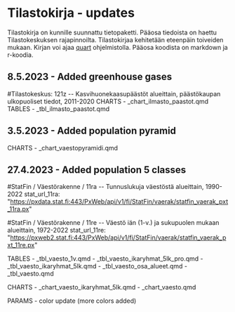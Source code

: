 # Tilastokirja - updates

Tilastokirja on kunnille suunnattu tietopaketti. Pääosa tiedoista on haettu Tilastokeskuksen rajapinnoilta. Tilastokirjaa kehitetään eteenpäin toiveiden mukaan.
Kirjan voi ajaa [quart](https://quarto.org/) ohjelmistolla. Pääosa koodista on markdown ja r-koodia.

## 8.5.2023 - Added greenhouse gases
#Tilastokeskus: 121z -- Kasvihuonekaasupäästöt alueittain, päästökaupan ulkopuoliset tiedot, 2011-2020
CHARTS - \_chart_ilmasto_paastot.qmd
TABLES - \_tbl_ilmasto_paastot.qmd

## 3.5.2023 - Added population pyramid

CHARTS - \_chart_vaestopyramidi.qmd

## 27.4.2023 - Added population 5 classes

#StatFin / Väestörakenne / 11ra -- Tunnuslukuja väestöstä alueittain, 1990-2022 stat_url_11ra: "https://pxdata.stat.fi:443/PxWeb/api/v1/fi/StatFin/vaerak/statfin_vaerak_pxt_11ra.px"

#StatFin / Väestörakenne / 11re -- Väestö iän (1-v.) ja sukupuolen mukaan alueittain, 1972-2022 stat_url_11re: "https://pxweb2.stat.fi:443/PxWeb/api/v1/fi/StatFin/vaerak/statfin_vaerak_pxt_11re.px"

TABLES - \_tbl_vaesto_1v.qmd - \_tbl_vaesto_ikaryhmat_5lk_pro.qmd - \_tbl_vaesto_ikaryhmat_5lk.qmd - \_tbl_vaesto_osa_alueet.qmd - \_tbl_vaesto.qmd

CHARTS - \_chart_vaesto_ikaryhmat_5lk.qmd - \_chart_vaesto.qmd

PARAMS - color update (more colors added)
